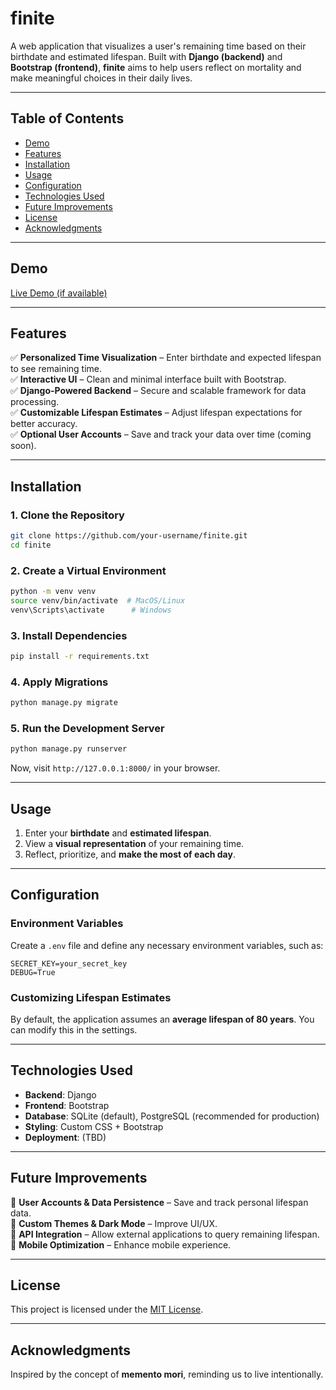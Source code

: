# finite 
A web application that visualizes a user's remaining time based on their birthdate and estimated lifespan. Built with **Django (backend)** and **Bootstrap (frontend)**, **finite** aims to help users reflect on mortality and make meaningful choices in their daily lives.  

---

## **Table of Contents**  
- [Demo](#demo)  
- [Features](#features)  
- [Installation](#installation)  
- [Usage](#usage)  
- [Configuration](#configuration)  
- [Technologies Used](#technologies-used)  
- [Future Improvements](#future-improvements)  
- [License](#license)  
- [Acknowledgments](#acknowledgments)  

---

## **Demo**  
[Live Demo (if available)](https://example.com)  

---

## **Features**  
✅ **Personalized Time Visualization** – Enter birthdate and expected lifespan to see remaining time.  
✅ **Interactive UI** – Clean and minimal interface built with Bootstrap.  
✅ **Django-Powered Backend** – Secure and scalable framework for data processing.  
✅ **Customizable Lifespan Estimates** – Adjust lifespan expectations for better accuracy.  
✅ **Optional User Accounts** – Save and track your data over time (coming soon).  

---

## **Installation**  

### **1. Clone the Repository**  
```sh
git clone https://github.com/your-username/finite.git
cd finite
```

### **2. Create a Virtual Environment**  
```sh
python -m venv venv
source venv/bin/activate  # MacOS/Linux
venv\Scripts\activate      # Windows
```

### **3. Install Dependencies**  
```sh
pip install -r requirements.txt
```

### **4. Apply Migrations**  
```sh
python manage.py migrate
```

### **5. Run the Development Server**  
```sh
python manage.py runserver
```

Now, visit `http://127.0.0.1:8000/` in your browser.

---

## **Usage**  
1. Enter your **birthdate** and **estimated lifespan**.  
2. View a **visual representation** of your remaining time.  
3. Reflect, prioritize, and **make the most of each day**.  

---

## **Configuration**  

### **Environment Variables**  
Create a `.env` file and define any necessary environment variables, such as:  
```
SECRET_KEY=your_secret_key
DEBUG=True
```

### **Customizing Lifespan Estimates**  
By default, the application assumes an **average lifespan of 80 years**. You can modify this in the settings.

---

## **Technologies Used**  
- **Backend**: Django  
- **Frontend**: Bootstrap  
- **Database**: SQLite (default), PostgreSQL (recommended for production)  
- **Styling**: Custom CSS + Bootstrap  
- **Deployment**: (TBD)  

---

## **Future Improvements**  
🚀 **User Accounts & Data Persistence** – Save and track personal lifespan data.  
🚀 **Custom Themes & Dark Mode** – Improve UI/UX.  
🚀 **API Integration** – Allow external applications to query remaining lifespan.  
🚀 **Mobile Optimization** – Enhance mobile experience.  

---

## **License**  
This project is licensed under the [MIT License](LICENSE).  

---

## **Acknowledgments**  
Inspired by the concept of **memento mori**, reminding us to live intentionally.  
